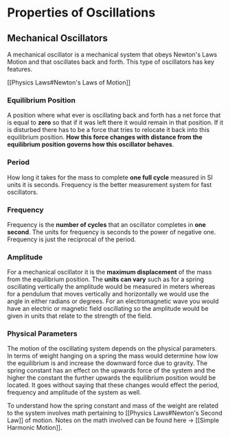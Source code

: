 # Properties of Oscillations

## Mechanical Oscillators

A mechanical oscillator is a mechanical system that obeys Newton's Laws Motion and that oscillates back and forth. This type of oscillators has key features.

[[Physics Laws#Newton's Laws of Motion]]

### Equilibrium Position
A position where what ever is oscillating back and forth has a net force that is equal to **zero** so that if it was left there it would remain in that position. If it is disturbed there has to be a force that tries to relocate it back into this equilibrium position. **How this force changes with distance from the equilibrium position governs how this oscillator behaves**.

### Period
How long it takes for the mass to complete **one full cycle** measured in SI units it is seconds. Frequency is the better measurement system for fast oscillators.

### Frequency
Frequency is the **number of cycles** that an oscillator completes in **one second**. The units for frequency is seconds to the power of negative one. Frequency is just the reciprocal of the period.

### Amplitude
For a mechanical oscillator it is the **maximum displacement** of the mass from the equilibrium position. The **units can vary** such as for a spring oscillating vertically the amplitude would be measured in meters whereas for a pendulum that moves vertically and horizontally we would use the angle in either radians or degrees. For an electromagnetic wave you would have an electric or magnetic field oscillating so the amplitude would be given in units that relate to the strength of the field.

### Physical Parameters
The motion of the oscillating system depends on the physical parameters. In terms of weight hanging on a spring the mass would determine how low the equilibrium is and increase the downward force due to gravity. The spring constant has an effect on the upwards force of the system and the higher the constant the further upwards the equilibrium position would be located. It goes without saying that these changes would effect the period, frequency and amplitude of the system as well. 

To understand how the spring constant and mass of the weight are related to the system involves math pertaining to [[Physics Laws#Newton's Second Law]] of motion.  Notes on the math involved can be found here -> [[Simple Harmonic Motion]].



